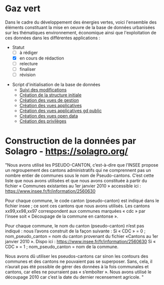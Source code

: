 # Gaz vert

Dans le cadre du développement des énergies vertes, voici l'ensemble des éléments constituant la mise en oeuvre de la base de données urbanisées sur les thématiques environnement, économique ainsi que l'exploitation de ces données dans les différentes applications :

* Statut
  - [ ] à rédiger
  - [x] en cours de rédaction
  - [ ] relecture
  - [ ] finaliser
  - [ ] révision

- Script d'initialisation de la base de données 
  * [Suivi des modifications](sql/gaz_vert_00_trace.sql)
  * [Création  de la structure initiale](sql/gaz_vert_10_structure.sql)
  * [Création des vues de gestion](sql/gaz_vert_20_vues_gestion.sql)
  * [Création des vues applicatives](sql/gaz_vert_21_vues_xapps.sql)
  * [Création des vues applicatives gd public](sql/gaz_vert_22_vues_xapps_public.sql)
  * [Création des vues open data](sql/gaz_vert_23_vues_xopendata.sql)
  * [Création des privilèges](sql/gaz_vert_99_droit.sql)
  

# Construction de la données par Solagro - https://solagro.org/

"Nous avons utilisé les PSEUDO-CANTON, c’est-à-dire que l’INSEE propose un regroupement des cantons administratifs qui ne comprennent pas un nombre entier de communes sous le nom de Pseudo-cantons.
C’est cette liste que nous avons utilisées et que nous avons constituée à partir du fichier « Communes existantes au 1er janvier 2010 » accessible ici : https://www.insee.fr/fr/information/2560630
 
Pour chaque commune, le code canton (pseudo-canton) est indiqué dans le fichier insee ; ce sont ces cantons que nous avons utilisés.
Les cantons xx99,xx98,xx97 correspondent aux communes marquées « cdc » par l’insee soit « Découpage de la commune en cantonse ».
 
Pour chaque commune, le nom du canton (pseudo-canton) n’est pas indiqué : nous l’avons construit de la façon suivante :
Si « CDC » = 0 ; nom_pseudo_canton = nom du canton provenant du fichier «Cantons au 1er janvier 2010 ». Dispo ici :  https://www.insee.fr/fr/information/2560630
Si « CDC » = 1 ; nom_pseudo_canton  = nom de la commune.
 
Nous avons dû utiliser les pseudos-cantons car sinon les contours des communes et des cantons ne pouvaient pas se superposer. 
Sans, cela, il n’aurait pas été possible de gérer des données à la fois communales et cantons, car elles ne pourraient pas « s’emboîter ».
Nous avons utilisé le découpage 2010 car c’est la date du dernier recensement agricole.
"
